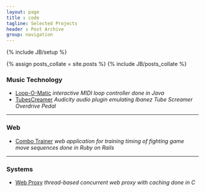 ```yaml
---
layout: page
title : code
tagline: Selected Projects
header : Post Archive
group: navigation
---
```

{% include JB/setup %}

{% assign posts_collate = site.posts %}
{% include JB/posts_collate %}


### Music Technology
-   [Loop-O-Matic](https://github.com/kverrier/Loop-o-matic-Interactive-Music-System)
_interactive MIDI loop controller done in Java_ 
-   [TubesCreamer](https://github.com/kverrier/TubesCreamer)
_Audicity audio plugin emulating Ibanez Tube Screamer Overdrive Pedal_

---

### Web
-   [Combo Trainer](https://github.com/kverrier/trainer)
_web application for training timing of fighting game move sequences done in Ruby on
Rails_
    
---

### Systems
-   [Web Proxy](https://github.com/kverrier/Web-Proxy)
_thread-based concurrent web proxy with caching done in C_

